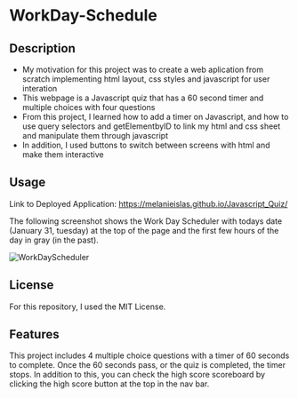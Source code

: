 # WorkDay-Schedule

## Description

- My motivation for this project was to create a web aplication from scratch implementing html layout, css styles and javascript for user interation
- This webpage is a Javascript quiz that has a 60 second timer and multiple choices with four questions
- From this project, I learned how to add a timer on Javascript, and how to use query selectors and getElementbyID to link my html and css sheet and manipulate them through javascript
- In addition, I used buttons to switch between screens with html and make them interactive

## Usage

Link to Deployed Application: https://melanieislas.github.io/Javascript_Quiz/

The following screenshot shows the Work Day Scheduler with todays date (January 31, tuesday) at the top of the page and the first few hours of the day in gray (in the past).

![WorkDayScheduler](https://user-images.githubusercontent.com/120453099/215929729-1ade5dae-1dc6-4103-a50e-5b5e92a11466.png)


## License

For this repository, I used the MIT License.

## Features

This project includes 4 multiple choice questions with a timer of 60 seconds to complete. Once the 60 seconds pass, or the quiz is completed, the timer stops. In addition to this, you can check the high score scoreboard by clicking the high score button at the top in the nav bar. 

